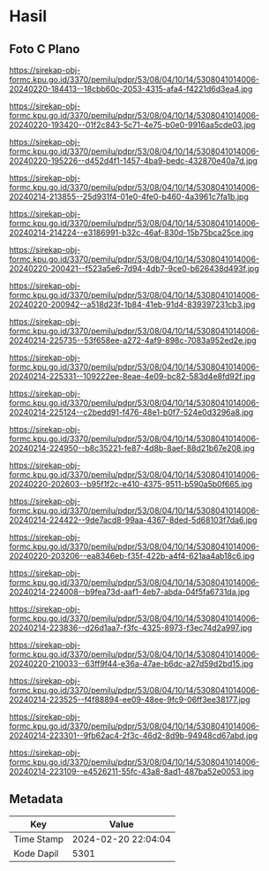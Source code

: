 # Hasil

## Foto C Plano

https://sirekap-obj-formc.kpu.go.id/3370/pemilu/pdpr/53/08/04/10/14/5308041014006-20240220-184413--18cbb60c-2053-4315-afa4-f4221d6d3ea4.jpg

https://sirekap-obj-formc.kpu.go.id/3370/pemilu/pdpr/53/08/04/10/14/5308041014006-20240220-193420--01f2c843-5c71-4e75-b0e0-9916aa5cde03.jpg

https://sirekap-obj-formc.kpu.go.id/3370/pemilu/pdpr/53/08/04/10/14/5308041014006-20240220-195226--d452d4f1-1457-4ba9-bedc-432870e40a7d.jpg

https://sirekap-obj-formc.kpu.go.id/3370/pemilu/pdpr/53/08/04/10/14/5308041014006-20240214-213855--25d931f4-01e0-4fe0-b460-4a3961c7fa1b.jpg

https://sirekap-obj-formc.kpu.go.id/3370/pemilu/pdpr/53/08/04/10/14/5308041014006-20240214-214224--e3186991-b32c-46af-830d-15b75bca25ce.jpg

https://sirekap-obj-formc.kpu.go.id/3370/pemilu/pdpr/53/08/04/10/14/5308041014006-20240220-200421--f523a5e6-7d94-4db7-9ce0-b626438d493f.jpg

https://sirekap-obj-formc.kpu.go.id/3370/pemilu/pdpr/53/08/04/10/14/5308041014006-20240220-200942--a518d23f-1b84-41eb-91d4-839397231cb3.jpg

https://sirekap-obj-formc.kpu.go.id/3370/pemilu/pdpr/53/08/04/10/14/5308041014006-20240214-225735--53f658ee-a272-4af9-898c-7083a952ed2e.jpg

https://sirekap-obj-formc.kpu.go.id/3370/pemilu/pdpr/53/08/04/10/14/5308041014006-20240214-225331--109222ee-8eae-4e09-bc82-583d4e8fd92f.jpg

https://sirekap-obj-formc.kpu.go.id/3370/pemilu/pdpr/53/08/04/10/14/5308041014006-20240214-225124--c2bedd91-f476-48e1-b0f7-524e0d3296a8.jpg

https://sirekap-obj-formc.kpu.go.id/3370/pemilu/pdpr/53/08/04/10/14/5308041014006-20240214-224950--b8c35221-fe87-4d8b-8aef-88d21b67e208.jpg

https://sirekap-obj-formc.kpu.go.id/3370/pemilu/pdpr/53/08/04/10/14/5308041014006-20240220-202603--b95f1f2c-e410-4375-9511-b590a5b0f665.jpg

https://sirekap-obj-formc.kpu.go.id/3370/pemilu/pdpr/53/08/04/10/14/5308041014006-20240214-224422--9de7acd8-99aa-4367-8ded-5d68103f7da6.jpg

https://sirekap-obj-formc.kpu.go.id/3370/pemilu/pdpr/53/08/04/10/14/5308041014006-20240220-203206--ea8346eb-f35f-422b-a4f4-621aa4ab18c6.jpg

https://sirekap-obj-formc.kpu.go.id/3370/pemilu/pdpr/53/08/04/10/14/5308041014006-20240214-224008--b9fea73d-aaf1-4eb7-abda-04f5fa6731da.jpg

https://sirekap-obj-formc.kpu.go.id/3370/pemilu/pdpr/53/08/04/10/14/5308041014006-20240214-223836--d26d1aa7-f3fc-4325-8973-f3ec74d2a997.jpg

https://sirekap-obj-formc.kpu.go.id/3370/pemilu/pdpr/53/08/04/10/14/5308041014006-20240220-210033--63ff9f44-e36a-47ae-b6dc-a27d59d2bd15.jpg

https://sirekap-obj-formc.kpu.go.id/3370/pemilu/pdpr/53/08/04/10/14/5308041014006-20240214-223525--f4f88894-ee09-48ee-9fc9-06ff3ee38177.jpg

https://sirekap-obj-formc.kpu.go.id/3370/pemilu/pdpr/53/08/04/10/14/5308041014006-20240214-223301--9fb62ac4-2f3c-46d2-8d9b-94948cd67abd.jpg

https://sirekap-obj-formc.kpu.go.id/3370/pemilu/pdpr/53/08/04/10/14/5308041014006-20240214-223109--e4526211-55fc-43a8-8ad1-487ba52e0053.jpg


## Metadata

| Key        | Value               |
| ---------- | ------------------- |
| Time Stamp | 2024-02-20 22:04:04 |
| Kode Dapil | 5301                |



